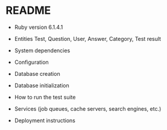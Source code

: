 # README
* Ruby version
  6.1.4.1
* Entities
  Test, Question, User, Answer, Category, Test result 
* System dependencies

* Configuration

* Database creation

* Database initialization

* How to run the test suite

* Services (job queues, cache servers, search engines, etc.)

* Deployment instructions


